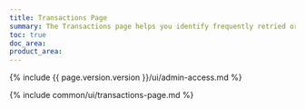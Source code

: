 ```yaml
---
title: Transactions Page
summary: The Transactions page helps you identify frequently retried or high latency transactions and view transaction details.
toc: true
doc_area: 
product_area: 
---
```


{% include {{ page.version.version }}/ui/admin-access.md %}

{% include common/ui/transactions-page.md %}


